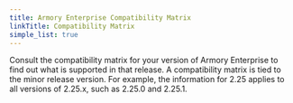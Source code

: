 ```yaml
---
title: Armory Enterprise Compatibility Matrix
linkTitle: Compatibility Matrix
simple_list: true
---
```


Consult the compatibility matrix for your version of Armory Enterprise to find out what is supported in that release. A compatibility matrix is tied to the minor release version. For example, the information for 2.25 applies to all versions of 2.25.x, such as 2.25.0 and 2.25.1.